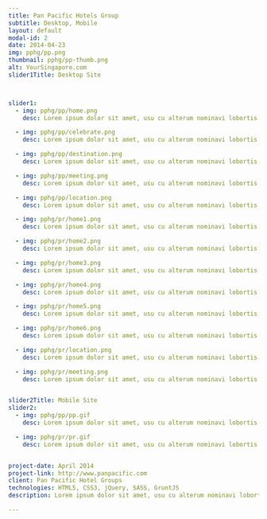 ```yaml
---
title: Pan Pacific Hotels Group
subtitle: Desktop, Mobile
layout: default
modal-id: 2
date: 2014-04-23
img: pphg/pp.png
thumbnail: pphg/pp-thumb.png
alt: YourSingapore.com
slider1Title: Desktop Site



slider1:
  - img: pphg/pp/home.png
    desc: Lorem ipsum dolor sit amet, usu cu alterum nominavi lobortis.

  - img: pphg/pp/celebrate.png
    desc: Lorem ipsum dolor sit amet, usu cu alterum nominavi lobortis.

  - img: pphg/pp/destination.png
    desc: Lorem ipsum dolor sit amet, usu cu alterum nominavi lobortis.

  - img: pphg/pp/meeting.png
    desc: Lorem ipsum dolor sit amet, usu cu alterum nominavi lobortis.

  - img: pphg/pp/location.png
    desc: Lorem ipsum dolor sit amet, usu cu alterum nominavi lobortis.

  - img: pphg/pr/home1.png
    desc: Lorem ipsum dolor sit amet, usu cu alterum nominavi lobortis.

  - img: pphg/pr/home2.png
    desc: Lorem ipsum dolor sit amet, usu cu alterum nominavi lobortis.

  - img: pphg/pr/home3.png
    desc: Lorem ipsum dolor sit amet, usu cu alterum nominavi lobortis.

  - img: pphg/pr/home4.png
    desc: Lorem ipsum dolor sit amet, usu cu alterum nominavi lobortis.

  - img: pphg/pr/home5.png
    desc: Lorem ipsum dolor sit amet, usu cu alterum nominavi lobortis.

  - img: pphg/pr/home6.png
    desc: Lorem ipsum dolor sit amet, usu cu alterum nominavi lobortis.

  - img: pphg/pr/location.png
    desc: Lorem ipsum dolor sit amet, usu cu alterum nominavi lobortis.

  - img: pphg/pr/meeting.png
    desc: Lorem ipsum dolor sit amet, usu cu alterum nominavi lobortis.


slider2Title: Mobile Site
slider2:
  - img: pphg/pp/pp.gif
    desc: Lorem ipsum dolor sit amet, usu cu alterum nominavi lobortis.

  - img: pphg/pr/pr.gif
    desc: Lorem ipsum dolor sit amet, usu cu alterum nominavi lobortis.


project-date: April 2014
project-link: http://www.panpacific.com
client: Pan Pacific Hotel Groups
technologies: HTML5, CSS3, jQuery, SASS, GruntJS
description: Lorem ipsum dolor sit amet, usu cu alterum nominavi lobortis. At duo novum diceret. Tantas apeirian vix et, usu sanctus postulant inciderint ut, populo diceret necessitatibus in vim. Cu eum dicam feugiat noluisse.

---
```

